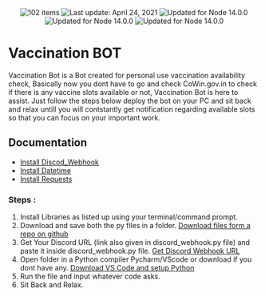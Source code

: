 
<div align="center">
  <img src="https://img.shields.io/badge/User%20Count-8-blue" alt="102 items">    <img id="last-update-badge" src="https://img.shields.io/badge/Open%20Source-%E2%9D%A4%EF%B8%8F-green" alt="Last update: April 24, 2021">    <img src="https://img.shields.io/badge/Libraries-Discord-red" alt="Updated for Node 14.0.0">    <img src="https://img.shields.io/badge/Libraries-Discord--Webhook-red" alt="Updated for Node 14.0.0">    <img src="https://img.shields.io/badge/Last%20Update-4%2F%20May%2F%202021-yellowgreen" alt="Updated for Node 14.0.0">
</div>


# Vaccination BOT

Vaccination Bot is a Bot created for personal use vaccination availability check, Basically now you dont have to go and check CoWin.gov.in to check if there is any vaccine slots available or not, Vaccination Bot is here to assist. Just follow the steps below deploy the bot on your PC and sit back and relax untill you will contstantly get notification regarding available slots so that you can focus on your important work.

## Documentation

* [Install Discod_Webhook](https://pypi.org/project/discord-webhook/)
* [Install Datetime](https://pypi.org/project/DateTime/)
* [Install Requests](https://pypi.org/project/requests/)


### Steps :

1. Install Libraries as listed up using your terminal/command prompt.
2. Download and save both the py files in a folder. [Download files form a repo on github](https://www.itprotoday.com/development-techniques-and-management/how-do-i-download-files-github#:~:text=To%20download%20from%20GitHub%2C%20you,including%20the%20area%20you%20wanted.)
3. Get Your Discord URL (link also given in discord_webhook.py file) and paste it inside discord_webhook.py file. [Get Discord Webhook URL](https://help.dashe.io/en/articles/2521940-how-to-create-a-discord-webhook-url) 
4. Open folder in a Python compiler Pycharm/VScode or download if you dont have any. [Download VS Code and setup Python](https://code.visualstudio.com/docs/python/python-tutorial)
5. Run the file and input whatever code asks.
6. Sit Back and Relax.
